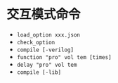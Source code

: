 # 交互模式命令

- `load_option xxx.json`
- `check_option`
- `compile [-verilog]`
- `function "pro" vol tem [times]` 
- `delay "pro" vol tem`
- `compile [-lib]`